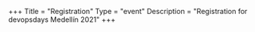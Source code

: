+++
Title = "Registration"
Type = "event"
Description = "Registration for devopsdays Medellín 2021"
+++

<!-- <div style="width:100%; text-align:left;">

Embed registration iframe/link/etc.
</div></div>
</div> -->
